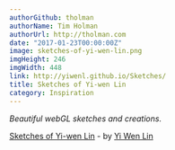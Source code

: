 ```yaml
---
authorGithub: tholman
authorName: Tim Holman
authorUrl: http://tholman.com
date: "2017-01-23T00:00:00Z"
image: sketches-of-yi-wen-lin.png
imgHeight: 246
imgWidth: 448
link: http://yiwenl.github.io/Sketches/
title: Sketches of Yi-wen Lin
category: Inspiration
---
```


_Beautiful webGL sketches and creations._

[Sketches of Yi-wen Lin](http://yiwenl.github.io/Sketches/) - by [Yi Wen Lin](http://yiwenl.github.io/Sketches/)
